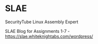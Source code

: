 # SLAE
SecurityTube Linux Assembly Expert

SLAE Blog for Assignments 1-7 - https://slae.whiteknightabs.com/wordpress/

